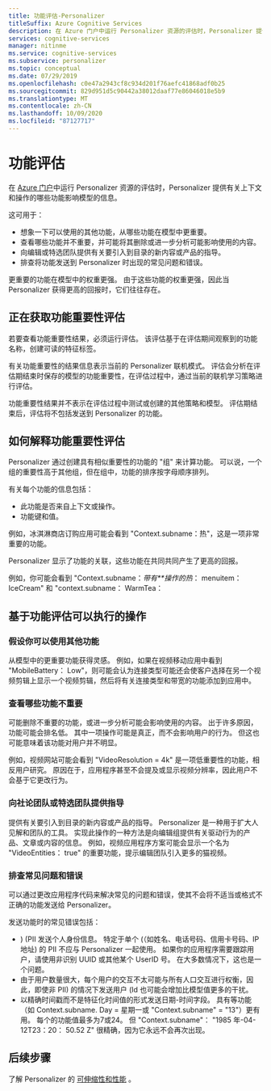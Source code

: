 ```yaml
---
title: 功能评估-Personalizer
titleSuffix: Azure Cognitive Services
description: 在 Azure 门户中运行 Personalizer 资源的评估时，Personalizer 提供有关上下文和操作的哪些功能影响模型的信息。
services: cognitive-services
manager: nitinme
ms.service: cognitive-services
ms.subservice: personalizer
ms.topic: conceptual
ms.date: 07/29/2019
ms.openlocfilehash: c0e47a2943cf8c934d201f76aefc41868adf0b25
ms.sourcegitcommit: 829d951d5c90442a38012daaf77e86046018e5b9
ms.translationtype: MT
ms.contentlocale: zh-CN
ms.lasthandoff: 10/09/2020
ms.locfileid: "87127717"
---
```

# <a name="feature-evaluation"></a>功能评估

在 [Azure 门户](https://portal.azure.com)中运行 Personalizer 资源的评估时，Personalizer 提供有关上下文和操作的哪些功能影响模型的信息。 

这可用于：

* 想象一下可以使用的其他功能，从哪些功能在模型中更重要。
* 查看哪些功能并不重要，并可能将其删除或进一步分析可能影响使用的内容。
* 向编辑或特选团队提供有关要引入到目录的新内容或产品的指导。
* 排查将功能发送到 Personalizer 时出现的常见问题和错误。

更重要的功能在模型中的权重更强。 由于这些功能的权重更强，因此当 Personalizer 获得更高的回报时，它们往往存在。

## <a name="getting-feature-importance-evaluation"></a>正在获取功能重要性评估

若要查看功能重要性结果，必须运行评估。 该评估基于在评估期间观察到的功能名称，创建可读的特征标签。

有关功能重要性的结果信息表示当前的 Personalizer 联机模式。 评估会分析在评估期结束时保存的模型的功能重要性，在评估过程中，通过当前的联机学习策略进行评估。 

功能重要性结果并不表示在评估过程中测试或创建的其他策略和模型。  评估期结束后，评估将不包括发送到 Personalizer 的功能。

## <a name="how-to-interpret-the-feature-importance-evaluation"></a>如何解释功能重要性评估

Personalizer 通过创建具有相似重要性的功能的 "组" 来计算功能。 可以说，一个组的重要性高于其他组，但在组中，功能的排序按字母顺序排列。

有关每个功能的信息包括：

* 此功能是否来自上下文或操作。
* 功能键和值。

例如，冰淇淋商店订购应用可能会看到 "Context.subname：热"，这是一项非常重要的功能。

Personalizer 显示了功能的关联，这些功能在共同共同产生了更高的回报。

例如，你可能会看到 "Context.subname：*带有**操作的热*： menuitem： IceCream" 和 "context.subname： WarmTea：

## <a name="actions-you-can-take-based-on-feature-evaluation"></a>基于功能评估可以执行的操作

### <a name="imagine-additional-features-you-could-use"></a>假设你可以使用其他功能

从模型中的更重要功能获得灵感。 例如，如果在视频移动应用中看到 "MobileBattery： Low"，则可能会认为连接类型可能还会使客户选择在另一个视频剪辑上显示一个视频剪辑，然后将有关连接类型和带宽的功能添加到应用中。

### <a name="see-what-features-are-not-important"></a>查看哪些功能不重要

可能删除不重要的功能，或进一步分析可能会影响使用的内容。 出于许多原因，功能可能会排名低。 其中一项操作可能是真正，而不会影响用户的行为。 但这也可能意味着该功能对用户并不明显。 

例如，视频网站可能会看到 "VideoResolution = 4k" 是一项低重要性的功能，相反用户研究。 原因在于，应用程序甚至不会提及或显示视频分辨率，因此用户不会基于它更改行为。

### <a name="provide-guidance-to-editorial-or-curation-teams"></a>向社论团队或特选团队提供指导

提供有关要引入到目录的新内容或产品的指导。 Personalizer 是一种用于扩大人见解和团队的工具。 实现此操作的一种方法是向编辑组提供有关驱动行为的产品、文章或内容的信息。 例如，视频应用程序方案可能会显示一个名为 "VideoEntities： true" 的重要功能，提示编辑团队引入更多的猫视频。

### <a name="troubleshoot-common-problems-and-mistakes"></a>排查常见问题和错误

可以通过更改应用程序代码来解决常见的问题和错误，使其不会将不适当或格式不正确的功能发送给 Personalizer。 

发送功能时的常见错误包括：

* )  (PII 发送个人身份信息。 特定于单个 (（如姓名、电话号码、信用卡号码、IP 地址) 的 PII 不应与 Personalizer 一起使用。 如果你的应用程序需要跟踪用户，请使用非识别 UUID 或其他某个 UserID 号。 在大多数情况下，这也是一个问题。
* 由于用户数量很大，每个用户的交互不太可能与所有人口交互进行权衡，因此，即使非 PII) 的情况下发送用户 (Id 也可能会增加比模型值更多的干扰。
* 以精确时间戳而不是特征化时间值的形式发送日期-时间字段。 具有等功能（如 Context.subname. Day = 星期一或 "Context.subname" = "13"）更有用。 每个的功能值最多为7或24。 但 "Context.subname"： "1985 年-04-12T23：20： 50.52 Z" 很精确，因为它永远不会再次出现。

## <a name="next-steps"></a>后续步骤

了解 Personalizer 的 [可伸缩性和性能](concepts-scalability-performance.md) 。

